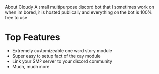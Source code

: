 About Cloudy
A small multipurpose discord bot that I sometimes work on when im bored, it is hosted publically and everything on the bot is 100% free to use

# Top Features
- Extremely customizeable one word story module
- Super easy to setup fact of the day module
- Link your SMP server to your discord community
- Much, much more
